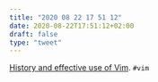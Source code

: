 ```yaml
---
title: "2020 08 22 17 51 12"
date: 2020-08-22T17:51:12+02:00
draft: false
type: "tweet"
---
```

[History and effective use of Vim](https://begriffs.com/posts/2019-07-19-history-use-vim.html). `#vim`
